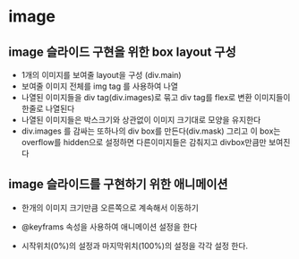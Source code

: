 # image

## image 슬라이드 구현을 위한 box layout 구성

- 1개의 이미지를 보여줄 layout을 구성 (div.main)
- 보여줄 이미지 전체를 img tag 를 사용하여 나열
- 나열된 이미지들을 div tag(div.images)로 묶고 div tag를 flex로 변환
  이미지들이 한줄로 나열된다
- 나열된 이미지들은 박스크기와 상관없이 이미지 크기대로 모양을 유지한다
- div.images 를 감싸는 또하나의 div box를 만든다(div.mask)
  그리고 이 box는 overflow를 hidden으로 설정하면 다른이미지들은 감춰지고 divbox만큼만 보여진다

## image 슬라이드를 구현하기 위한 애니메이션

- 한개의 이미지 크기만큼 오른쪽으로 계속해서 이동하기

- @keyframs 속성을 사용하여 애니메이션 설정을 한다
- 시작위치(0%)의 설정과 마지막위치(100%)의 설정을 각각 설정 한다.
